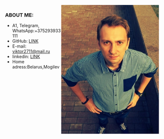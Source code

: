 
<img align="right" alt="my photo" src="https://github.com/vitek2711/vitek2711/blob/main/images/vitek.jpg?raw=true" width="320">

### **ABOUT ME:**

* A1, Telegram, WhatsApp:+375293933111
* GitHub: [LINK](https://github.com/vitek2711)
* E-mail: viktor2711@mail.ru
* linkedin: [LINK](https://www.linkedin.com/in/viktar-ramanouski-5b7a06240/)
* Home adress:Belarus,Mogilev